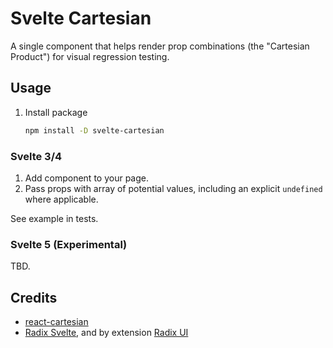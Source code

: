 # Svelte Cartesian

A single component that helps render prop combinations (the "Cartesian
Product") for visual regression testing.

## Usage

1. Install package

    ```bash
    npm install -D svelte-cartesian
    ```

### Svelte 3/4

1. Add component to your page.
2. Pass props with array of potential values, including an explicit `undefined`
   where applicable.

See example in tests.

### Svelte 5 (Experimental)

TBD.

## Credits

- [react-cartesian](https://github.com/codenameyau/react-cartesian)
- [Radix Svelte](https://github.com/radix-svelte/radix-svelte), and by extension
  [Radix UI](https://github.com/radix-ui)

